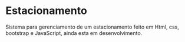 # Estacionamento
Sistema para gerenciamento de um estacionamento feito em Html, css, bootstrap e JavaScript, ainda esta em desenvolvimento.